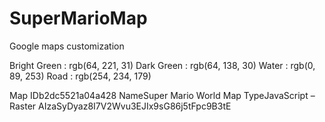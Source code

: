 # SuperMarioMap
Google maps customization

Bright Green : rgb(64, 221, 31)
Dark Green : rgb(64, 138, 30)
Water : rgb(0, 89, 253)
Road : rgb(254, 234, 179)

Map IDb2dc5521a04a428 
NameSuper Mario World Map
TypeJavaScript – Raster
AIzaSyDyaz8I7V2Wvu3EJIx9sG86j5tFpc9B3tE